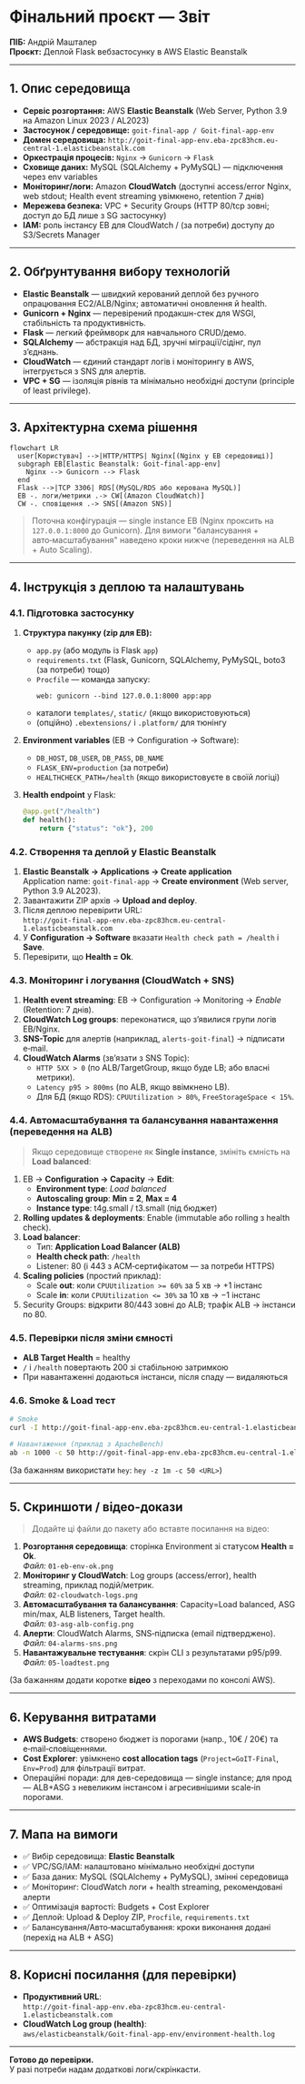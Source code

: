 
# Фінальний проєкт — Звіт  
**ПІБ:** Андрій Машталер  
**Проєкт:** Деплой Flask вебзастосунку в AWS Elastic Beanstalk  

---

## 1. Опис середовища
- **Сервіс розгортання:** AWS **Elastic Beanstalk** (Web Server, Python 3.9 на Amazon Linux 2023 / AL2023)
- **Застосунок / середовище:** `goit-final-app / Goit-final-app-env`
- **Домен середовища:** `http://goit-final-app-env.eba-zpc83hcm.eu-central-1.elasticbeanstalk.com`
- **Оркестрація процесів:** `Nginx` → `Gunicorn` → `Flask`
- **Сховище даних:** MySQL (SQLAlchemy + PyMySQL) — підключення через env variables
- **Моніторинг/логи:** Amazon **CloudWatch** (доступні access/error Nginx, web stdout; Health event streaming увімкнено, retention 7 днів)
- **Мережева безпека:** VPC + Security Groups (HTTP 80/tcp зовні; доступ до БД лише з SG застосунку)
- **IAM:** роль інстансу EB для CloudWatch / (за потреби) доступу до S3/Secrets Manager

---

## 2. Обґрунтування вибору технологій
- **Elastic Beanstalk** — швидкий керований деплой без ручного опрацювання EC2/ALB/Nginx; автоматичні оновлення й health.
- **Gunicorn + Nginx** — перевірений продакшн-стек для WSGI, стабільність та продуктивність.
- **Flask** — легкий фреймворк для навчального CRUD/демо.
- **SQLAlchemy** — абстракція над БД, зручні міграції/сідінг, пул з’єднань.
- **CloudWatch** — єдиний стандарт логів і моніторингу в AWS, інтегрується з SNS для алертів.
- **VPC + SG** — ізоляція рівнів та мінімально необхідні доступи (principle of least privilege).

---

## 3. Архітектурна схема рішення
```mermaid
flowchart LR
  user[Користувач] -->|HTTP/HTTPS| Nginx[(Nginx у EB середовищі)]
  subgraph EB[Elastic Beanstalk: Goit-final-app-env]
    Nginx --> Gunicorn --> Flask
  end
  Flask -->|TCP 3306| RDS[(MySQL/RDS або керована MySQL)]
  EB -. логи/метрики .-> CW[(Amazon CloudWatch)]
  CW -. сповіщення .-> SNS[(Amazon SNS)]
```
> Поточна конфігурація — single instance EB (Nginx проксить на `127.0.0.1:8000` до Gunicorn). Для вимоги "балансування + авто‑масштабування" наведено кроки нижче (переведення на ALB + Auto Scaling).

---

## 4. Інструкція з деплою та налаштувань

### 4.1. Підготовка застосунку
1. **Структура пакунку (zip для EB):**
   - `app.py` (або модуль із Flask `app`)
   - `requirements.txt` (Flask, Gunicorn, SQLAlchemy, PyMySQL, boto3 (за потреби) тощо)
   - `Procfile` — команда запуску:
     ```
     web: gunicorn --bind 127.0.0.1:8000 app:app
     ```
   - каталоги `templates/`, `static/` (якщо використовуються)
   - (опційно) `.ebextensions/` і `.platform/` для тюнінгу

2. **Environment variables** (EB → Configuration → Software):
   - `DB_HOST`, `DB_USER`, `DB_PASS`, `DB_NAME`
   - `FLASK_ENV=production` (за потреби)
   - `HEALTHCHECK_PATH=/health` (якщо використовуєте в своїй логіці)

3. **Health endpoint** у Flask:
   ```python
   @app.get("/health")
   def health():
       return {"status": "ok"}, 200
   ```

### 4.2. Створення та деплой у Elastic Beanstalk
1. **Elastic Beanstalk → Applications → Create application**  
   Application name: `goit-final-app` → **Create environment** (Web server, Python 3.9 AL2023).
2. Завантажити ZIP архів → **Upload and deploy**.
3. Після деплою перевірити URL:  
   `http://goit-final-app-env.eba-zpc83hcm.eu-central-1.elasticbeanstalk.com`
4. У **Configuration → Software** вказати `Health check path = /health` і **Save**.
5. Перевірити, що **Health = Ok**.

### 4.3. Моніторинг і логування (CloudWatch + SNS)
1. **Health event streaming**: EB → Configuration → Monitoring → *Enable* (Retention: 7 днів).
2. **CloudWatch Log groups**: переконатися, що з’явилися групи логів EB/Nginx.
3. **SNS-Topic** для алертів (наприклад, `alerts-goit-final`) → підписати e‑mail.
4. **CloudWatch Alarms** (зв’язати з SNS Topic):
   - `HTTP 5XX > 0` (по ALB/TargetGroup, якщо буде LB; або власні метрики).
   - `Latency p95 > 800ms` (по ALB, якщо ввімкнено LB).
   - Для БД (якщо RDS): `CPUUtilization > 80%`, `FreeStorageSpace < 15%`.

### 4.4. Автомасштабування та балансування навантаження (переведення на ALB)
> Якщо середовище створене як **Single instance**, змініть ємність на **Load balanced**:
1. EB → **Configuration → Capacity** → **Edit**:  
   - **Environment type**: *Load balanced*  
   - **Autoscaling group**: **Min = 2**, **Max = 4**  
   - **Instance type**: t4g.small / t3.small (під бюджет)  
2. **Rolling updates & deployments**: Enable (immutable або rolling з health check).
3. **Load balancer**:
   - Тип: **Application Load Balancer (ALB)**
   - **Health check path**: `/health`
   - Listener: 80 (і 443 з ACM‑сертифікатом — за потреби HTTPS)
4. **Scaling policies** (простий приклад):
   - Scale **out**: коли `CPUUtilization >= 60%` за 5 хв → +1 інстанс
   - Scale **in**: коли `CPUUtilization <= 30%` за 10 хв → −1 інстанс
5. Security Groups: відкрити 80/443 зовні до ALB; трафік ALB → інстанси по 80.

### 4.5. Перевірки після зміни ємності
- **ALB Target Health** = healthy
- `/` і `/health` повертають 200 зі стабільною затримкою
- При навантаженні додаються інстанси, після спаду — видаляються

### 4.6. Smoke & Load тест
```bash
# Smoke
curl -I http://goit-final-app-env.eba-zpc83hcm.eu-central-1.elasticbeanstalk.com/health

# Навантаження (приклад з ApacheBench)
ab -n 1000 -c 50 http://goit-final-app-env.eba-zpc83hcm.eu-central-1.elasticbeanstalk.com/
```
(За бажанням використати `hey`: `hey -z 1m -c 50 <URL>`)

---

## 5. Скриншоти / відео-докази
> Додайте ці файли до пакету або вставте посилання на відео:
1. **Розгортання середовища**: сторінка Environment зі статусом **Health = Ok**.  
   _Файл:_ `01-eb-env-ok.png`
2. **Моніторинг у CloudWatch**: Log groups (access/error), health streaming, приклад подій/метрик.  
   _Файл:_ `02-cloudwatch-logs.png`
3. **Автомасштабування та балансування**: Capacity=Load balanced, ASG min/max, ALB listeners, Target health.  
   _Файл:_ `03-asg-alb-config.png`
4. **Алерти**: CloudWatch Alarms, SNS‑підписка (email підтверджено).  
   _Файл:_ `04-alarms-sns.png`
5. **Навантажувальне тестування**: скрін CLI з результатами p95/p99.  
   _Файл:_ `05-loadtest.png`

(За бажанням додати коротке **відео** з переходами по консолі AWS).

---

## 6. Керування витратами
- **AWS Budgets**: створено бюджет із порогами (напр., 10€ / 20€) та e‑mail‑сповіщеннями.
- **Cost Explorer**: увімкнено **cost allocation tags** (`Project=GoIT-Final`, `Env=Prod`) для фільтрації витрат.
- Операційні поради: для дев-середовища — single instance; для прод — ALB+ASG з невеликим інстансом і агресивнішими scale‑in порогами.

---

## 7. Мапа на вимоги
- ✅ Вибір середовища: **Elastic Beanstalk**
- ✅ VPC/SG/IAM: налаштовано мінімально необхідні доступи
- ✅ База даних: MySQL (SQLAlchemy + PyMySQL), змінні середовища
- ✅ Моніторинг: CloudWatch логи + health streaming, рекомендовані алерти
- ✅ Оптимізація вартості: Budgets + Cost Explorer
- ✅ Деплой: Upload & Deploy ZIP, `Procfile`, `requirements.txt`
- ✅ Балансування/Авто‑масштабування: кроки виконання додані (перехід на ALB + ASG)

---

## 8. Корисні посилання (для перевірки)
- **Продуктивний URL**:  
  `http://goit-final-app-env.eba-zpc83hcm.eu-central-1.elasticbeanstalk.com`
- **CloudWatch Log group (health)**:  
  `aws/elasticbeanstalk/Goit-final-app-env/environment-health.log`

---

**Готово до перевірки.**  
У разі потреби надам додаткові логи/скрінкасти.
